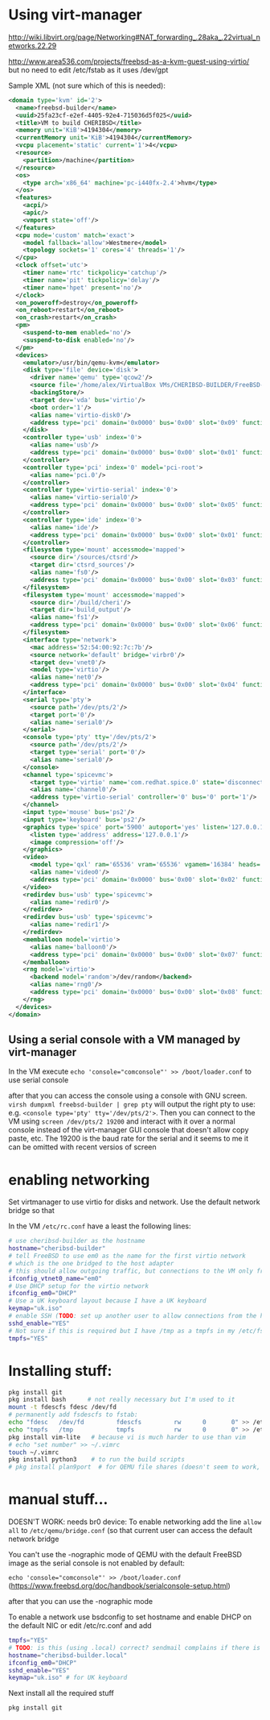 # Using virt-manager

http://wiki.libvirt.org/page/Networking#NAT_forwarding_.28aka_.22virtual_networks.22.29

http://www.area536.com/projects/freebsd-as-a-kvm-guest-using-virtio/ but no need to edit /etc/fstab as it uses /dev/gpt

Sample XML (not sure which of this is needed):

```xml
<domain type='kvm' id='2'>
  <name>freebsd-builder</name>
  <uuid>25fa23cf-e2ef-4405-92e4-715036d5f025</uuid>
  <title>VM to build CHERIBSD</title>
  <memory unit='KiB'>4194304</memory>
  <currentMemory unit='KiB'>4194304</currentMemory>
  <vcpu placement='static' current='1'>4</vcpu>
  <resource>
    <partition>/machine</partition>
  </resource>
  <os>
    <type arch='x86_64' machine='pc-i440fx-2.4'>hvm</type>
  </os>
  <features>
    <acpi/>
    <apic/>
    <vmport state='off'/>
  </features>
  <cpu mode='custom' match='exact'>
    <model fallback='allow'>Westmere</model>
    <topology sockets='1' cores='4' threads='1'/>
  </cpu>
  <clock offset='utc'>
    <timer name='rtc' tickpolicy='catchup'/>
    <timer name='pit' tickpolicy='delay'/>
    <timer name='hpet' present='no'/>
  </clock>
  <on_poweroff>destroy</on_poweroff>
  <on_reboot>restart</on_reboot>
  <on_crash>restart</on_crash>
  <pm>
    <suspend-to-mem enabled='no'/>
    <suspend-to-disk enabled='no'/>
  </pm>
  <devices>
    <emulator>/usr/bin/qemu-kvm</emulator>
    <disk type='file' device='disk'>
      <driver name='qemu' type='qcow2'/>
      <source file='/home/alex/VirtualBox VMs/CHERIBSD-BUILDER/FreeBSD-10.2-RELEASE-amd64.qcow2'/>
      <backingStore/>
      <target dev='vda' bus='virtio'/>
      <boot order='1'/>
      <alias name='virtio-disk0'/>
      <address type='pci' domain='0x0000' bus='0x00' slot='0x09' function='0x0'/>
    </disk>
    <controller type='usb' index='0'>
      <alias name='usb'/>
      <address type='pci' domain='0x0000' bus='0x00' slot='0x01' function='0x2'/>
    </controller>
    <controller type='pci' index='0' model='pci-root'>
      <alias name='pci.0'/>
    </controller>
    <controller type='virtio-serial' index='0'>
      <alias name='virtio-serial0'/>
      <address type='pci' domain='0x0000' bus='0x00' slot='0x05' function='0x0'/>
    </controller>
    <controller type='ide' index='0'>
      <alias name='ide'/>
      <address type='pci' domain='0x0000' bus='0x00' slot='0x01' function='0x1'/>
    </controller>
    <filesystem type='mount' accessmode='mapped'>
      <source dir='/sources/ctsrd'/>
      <target dir='ctsrd_sources'/>
      <alias name='fs0'/>
      <address type='pci' domain='0x0000' bus='0x00' slot='0x03' function='0x0'/>
    </filesystem>
    <filesystem type='mount' accessmode='mapped'>
      <source dir='/build/cheri'/>
      <target dir='build_output'/>
      <alias name='fs1'/>
      <address type='pci' domain='0x0000' bus='0x00' slot='0x06' function='0x0'/>
    </filesystem>
    <interface type='network'>
      <mac address='52:54:00:92:7c:7b'/>
      <source network='default' bridge='virbr0'/>
      <target dev='vnet0'/>
      <model type='virtio'/>
      <alias name='net0'/>
      <address type='pci' domain='0x0000' bus='0x00' slot='0x04' function='0x0'/>
    </interface>
    <serial type='pty'>
      <source path='/dev/pts/2'/>
      <target port='0'/>
      <alias name='serial0'/>
    </serial>
    <console type='pty' tty='/dev/pts/2'>
      <source path='/dev/pts/2'/>
      <target type='serial' port='0'/>
      <alias name='serial0'/>
    </console>
    <channel type='spicevmc'>
      <target type='virtio' name='com.redhat.spice.0' state='disconnected'/>
      <alias name='channel0'/>
      <address type='virtio-serial' controller='0' bus='0' port='1'/>
    </channel>
    <input type='mouse' bus='ps2'/>
    <input type='keyboard' bus='ps2'/>
    <graphics type='spice' port='5900' autoport='yes' listen='127.0.0.1'>
      <listen type='address' address='127.0.0.1'/>
      <image compression='off'/>
    </graphics>
    <video>
      <model type='qxl' ram='65536' vram='65536' vgamem='16384' heads='1'/>
      <alias name='video0'/>
      <address type='pci' domain='0x0000' bus='0x00' slot='0x02' function='0x0'/>
    </video>
    <redirdev bus='usb' type='spicevmc'>
      <alias name='redir0'/>
    </redirdev>
    <redirdev bus='usb' type='spicevmc'>
      <alias name='redir1'/>
    </redirdev>
    <memballoon model='virtio'>
      <alias name='balloon0'/>
      <address type='pci' domain='0x0000' bus='0x00' slot='0x07' function='0x0'/>
    </memballoon>
    <rng model='virtio'>
      <backend model='random'>/dev/random</backend>
      <alias name='rng0'/>
      <address type='pci' domain='0x0000' bus='0x00' slot='0x08' function='0x0'/>
    </rng>
  </devices>
</domain>
```


## Using a serial console with a VM managed by virt-manager

In the VM execute `echo 'console="comconsole"' >> /boot/loader.conf` to use serial console

after that you can access the console using a console with GNU screen.
`virsh dumpxml freebsd-builder | grep pty` will output the right pty to use:
e.g. `<console type='pty' tty='/dev/pts/2'>`. Then you can connect to the VM
using `screen /dev/pts/2 19200` and interact with it over a normal console
instead of the virt-manager GUI console that doesn't allow copy paste, etc.
The 19200 is the baud rate for the serial and it seems to me it can be omitted
with recent versios of screen



# enabling networking

Set virtmanager to use virtio for disks and network. Use the default network bridge
so that

In the VM `/etc/rc.conf` have a least the following lines:

```bash
# use cheribsd-builder as the hostname
hostname="cheribsd-builder"
# tell FreeBSD to use em0 as the name for the first virtio network
# which is the one bridged to the host adapter
# this should allow outgoing traffic, but connections to the VM only from the host!!
ifconfig_vtnet0_name="em0"
# Use DHCP setup for the virtio network
ifconfig_em0="DHCP"
# Use a UK keyboard layout because I have a UK keyboard
keymap="uk.iso"
# enable SSH (TODO: set up another user to allow connections from the host)
sshd_enable="YES"
# Not sure if this is required but I have /tmp as a tmpfs in my /etc/fstab
tmpfs="YES"
```

# Installing stuff:


```bash
pkg install git
pkg install bash      # not really necessary but I'm used to it
mount -t fdescfs fdesc /dev/fd
# permanently add fsdescfs to fstab:
echo "fdesc   /dev/fd         fdescfs         rw      0       0" >> /etc/fstab
echo "tmpfs   /tmp            tmpfs           rw      0       0" >> /etc/fstab
pkg install vim-lite   # because vi is much harder to use than vim
# echo "set number" >> ~/.vimrc
touch ~/.vimrc
pkg install python3    # to run the build scripts
# pkg install plan9port  # for QEMU file shares (doesn't seem to work, I'll use nfs instead)
```

# manual stuff...

DOESN'T WORK: needs br0 device: To enable networking add the line `allow all` to `/etc/qemu/bridge.conf` (so that current user can access the default network bridge


You can't use the -nographic mode of QEMU with the default FreeBSD image as the serial console is not enabled by default:

`echo 'console="comconsole"' >> /boot/loader.conf` (https://www.freebsd.org/doc/handbook/serialconsole-setup.html)

after that you can use the -nographic mode

To enable a network use bsdconfig to set hostname and enable DHCP on the default NIC or edit /etc/rc.conf and add

```bash
tmpfs="YES"
# TODO: is this (using .local) correct? sendmail complains if there is no FQDN, or can I somehow stop sendmail from complaining?
hostname="cheribsd-builder.local"
ifconfig_em0="DHCP"
sshd_enable="YES"
keymap="uk.iso" # for UK keyboard
```

Next install all the required stuff
```
pkg install git

```
